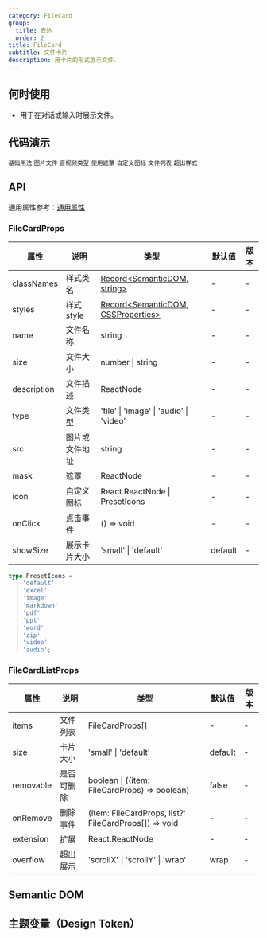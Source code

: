 ```yaml
---
category: FileCard
group:
  title: 表达
  order: 2
title: FileCard
subtitle: 文件卡片
description: 用卡片的形式展示文件。
---
```


## 何时使用

- 用于在对话或输入时展示文件。

## 代码演示

<!-- prettier-ignore -->
<code src="./demo/basic.tsx">基础用法</code>
<code src="./demo/image.tsx">图片文件</code>
<code src="./demo/audio.tsx">音视频类型</code>
<code src="./demo/mask.tsx">使用遮罩</code>
<code src="./demo/icon.tsx">自定义图标</code>
<code src="./demo/list.tsx">文件列表</code>
<code src="./demo/overflow.tsx">超出样式</code>

## API

通用属性参考：[通用属性](/docs/react/common-props)

### FileCardProps

| 属性 | 说明 | 类型 | 默认值 | 版本 |
| --- | --- | --- | --- | --- |
| classNames | 样式类名 | [Record<SemanticDOM, string>](#semantic-dom) | - | - |
| styles | 样式 style | [Record<SemanticDOM, CSSProperties>](#semantic-dom) | - | - |
| name | 文件名称 | string | - | - |
| size | 文件大小 | number \| string | - | - |
| description | 文件描述 | ReactNode | - | - |
| type | 文件类型 | 'file' \| 'image' \| 'audio' \| 'video' | - | - |
| src | 图片或文件地址 | string | - | - |
| mask | 遮罩 | ReactNode | - | - |
| icon | 自定义图标 | React.ReactNode \| PresetIcons | - | - |
| onClick | 点击事件 | () => void | - | - |
| showSize | 展示卡片大小 | 'small' \| 'default' | default | - |

```typescript
type PresetIcons =
  | 'default'
  | 'excel'
  | 'image'
  | 'markdown'
  | 'pdf'
  | 'ppt'
  | 'word'
  | 'zip'
  | 'video'
  | 'audio';
```

### FileCardListProps

| 属性      | 说明       | 类型                                                  | 默认值 | 版本 |
| --------- | ---------- | --------------------------------------------------- | ------ | ---- |
| items     | 文件列表   | FileCardProps[]                                       | -      | -    |
| size      | 卡片大小   | 'small' \| 'default'                                  | default |-    |
| removable | 是否可删除 | boolean \| ((item: FileCardProps) => boolean)         | false  | -    |
| onRemove  | 删除事件   | (item: FileCardProps, list?: FileCardProps[]) => void | -      | -    |
| extension | 扩展      | React.ReactNode                                       | -      | -    |
| overflow  | 超出展示   | 'scrollX' \| 'scrollY' \| 'wrap'                      | wrap   | -    |

## Semantic DOM

<code src="./demo/_semantic.tsx" simplify="true"></code>

## 主题变量（Design Token）

<ComponentTokenTable component="FileCard"></ComponentTokenTable>
